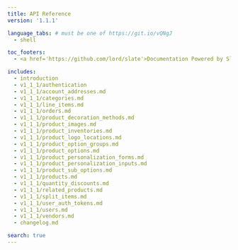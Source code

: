 ```yaml
---
title: API Reference
version: '1.1.1'

language_tabs: # must be one of https://git.io/vQNgJ
  - shell

toc_footers:
  - <a href='https://github.com/lord/slate'>Documentation Powered by Slate</a>

includes:
  - introduction
  - v1_1_1/authentication
  - v1_1_1/account_addresses.md
  - v1_1_1/categories.md
  - v1_1_1/line_items.md
  - v1_1_1/orders.md
  - v1_1_1/product_decoration_methods.md
  - v1_1_1/product_images.md
  - v1_1_1/product_inventories.md
  - v1_1_1/product_logo_locations.md
  - v1_1_1/product_option_groups.md
  - v1_1_1/product_options.md
  - v1_1_1/product_personalization_forms.md
  - v1_1_1/product_personalization_inputs.md
  - v1_1_1/product_sub_options.md
  - v1_1_1/products.md
  - v1_1_1/quantity_discounts.md
  - v1_1_1/related_products.md
  - v1_1_1/split_items.md
  - v1_1_1/user_auth_tokens.md
  - v1_1_1/users.md
  - v1_1_1/vendors.md
  - changelog.md

search: true
---
```


